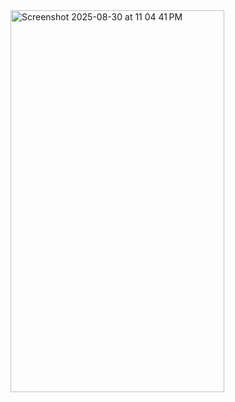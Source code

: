 <img width="342" height="611" alt="Screenshot 2025-08-30 at 11 04 41 PM" src="https://github.com/user-attachments/assets/d9023246-eed7-4bf4-8677-c1dd97501f76" />
